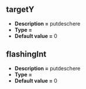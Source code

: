 ## targetY
* **Description =** putdeschere
* **Type =** [](https://api.haxeflixel.com/Float.html)
* **Default value =** 0

## flashingInt
* **Description =** putdeschere
* **Type =** [](https://api.haxeflixel.com/Int.html)
* **Default value =** 0

